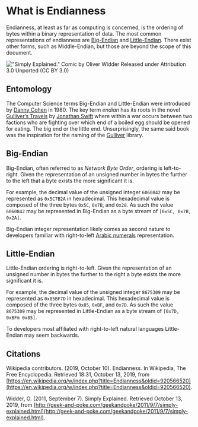# What is Endianness

Endianness, at least as far as computing is concerned, is the ordering of bytes within a binary representation of data. The most common representations of endianness are [Big-Endian](#Big-Endian) and [Little-Endian](#Little-Endian). There exist other forms, such as Middle-Endian, but those are beyond the scope of this document.

!["Simply Explained." Comic by Oliver Widder Released under Attribution 3.0 Unported (CC BY 3.0)](/img/endianpig.png)

## Entomology

The Computer Science terms Big-Endian and Little-Endian were introduced by [Danny Cohen](https://en.wikipedia.org/wiki/Danny_Cohen_(computer_scientist)) in 1980. The key term *endian* has its roots in the novel [Gulliver’s Travels](https://en.wikipedia.org/wiki/Gulliver%27s_Travels) by [Jonathan Swift](https://en.wikipedia.org/wiki/Jonathan_Swift) where within a war occurs between two factions who are fighting over which end of a boiled egg should be opened for eating. The big end or the little end. Unsurprisingly, the same said book was the inspiration for the naming of the [Gulliver](https://github.com/sandialabs/gulliver) library. 

## Big-Endian 

Big-Endian, often referred to as *Network Byte Order*, ordering is left-to-right. Given the representation of an unsigned number in bytes the further to the left that a byte exists the more significant it is.

For example, the decimal value of the unsigned integer `6060842` may be represented as `0x5C7B2A` in hexadecimal. This hexadecimal value is composed of the three bytes `0x5C`, `0x7B`, and `0x28`. As such the value `6060842` may be represented in Big-Endian as a byte stream of `[0x5C, 0x7B, 0x2A]`. 

Big-Endian integer representation likely comes as second nature to developers familiar with right-to-left [Arabic numerals]( https://en.wikipedia.org/wiki/Arabic_numerals) representation.

## Little-Endian

Little-Endian ordering is right-to-left. Given the representation of an unsigned number in bytes the further to the right a byte exists the more significant it is.

For example, the decimal value of the unsigned integer `8675309` may be represented as `0x85BF7D` in hexadecimal. This hexadecimal value is composed of the three bytes `0x85`, `0xBF`, and `0x7D`. As such the value `8675309` may be represented in Little-Endian as a byte stream of `[0x7D, 0xBFm 0x85]`. 

To developers most affiliated with right-to-left natural languages Little-Endian may seem backwards.

## Citations

Wikipedia contributors. (2019, October 10). Endianness. In Wikipedia, The Free Encyclopedia. Retrieved 18:31, October 13, 2019, from [https://en.wikipedia.org/w/index.php?title=Endianness&oldid=920566520](https://en.wikipedia.org/w/index.php?title=Endianness&oldid=920566520).

Widder, O. (2011, September 7). Simply Explained. Retrieved October 13, 2019, from [http://geek-and-poke.com/geekandpoke/2011/9/7/simply-explained.html](http://geek-and-poke.com/geekandpoke/2011/9/7/simply-explained.html).
